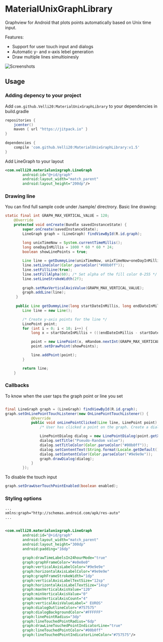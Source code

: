 # MaterialUnixGraphLibrary
Graphview for Android that plots points automatically based on Unix time input.

Features:
- Support for user touch input and dialogs
- Automatic y- and x-axis lebel generation
- Draw multiple lines simultioinesly

![Screenshots](https://user-images.githubusercontent.com/25138671/27264059-4dfae056-547f-11e7-9b32-644e6c5cd613.jpg)


## Usage

### Adding depency to your project

Add ```com.github.Velli20:MaterialUnixGraphLibrary``` to your dependencies in build.gradle

```gradle
repositories {
    jcenter()
    maven { url "https://jitpack.io" }
}
    
dependencies {
    compile 'com.github.Velli20:MaterialUnixGraphLibrary:v1.5'
}
```

Add LineGraph to your layout

```xml
<com.velli20.materialunixgraph.LineGraph
        android:id="@+id/graph"
        android:layout_width="match_parent"
        android:layout_height="200dp"/>
```

### Drawing line

You can find full sample code under /sample/ directrory.
Basic line drawing:

```java
static final int GRAPH_MAX_VERTICAL_VALUE = 120;
    @Override
    protected void onCreate(Bundle savedInstanceState) {
        super.onCreate(savedInstanceState);
        LineGraph graph = (LineGraph) findViewById(R.id.graph);

        long unixTimeNow = System.currentTimeMillis();
        long oneDayInMillis = 1000 * 60 * 60 * 24;
        boolean showLinePoints = true;
        
        Line line = getDummyLine(unixTimeNow, unixTimeNow+oneDayInMillis, showLinePoints);
        line.setLineColor(Color.parseColor("#00b0ff"));
        line.setFillLine(true);
        line.setFillAlpha(60); /* Set alpha of the fill color 0-255 */
        line.setLineStrokeWidth(2f); 
        
        graph.setMaxVerticalAxisValue(GRAPH_MAX_VERTICAL_VALUE);
        graph.addLine(line);
     }
        
     public Line getDummyLine(long startDateInMillis, long endDateInMillis, boolean showPoints) {
        Line line = new Line();

        /* Create y-axis points for the line */
        LinePoint point;
        for (int i = 0; i < 10; i++) {
            long x = startDateInMillis + (((endDateInMillis - startDateInMillis) / 10) * i);

            point = new LinePoint(x, mRandom.nextInt(GRAPH_MAX_VERTICAL_VALUE));
            point.setDrawPoint(showPoints);

            line.addPoint(point);
        }

        return line;
    }
```

### Callbacks

To know when the user taps the graph point or line you set

```java

final LineGraph graph = (LineGraph) findViewById(R.id.graph);
graph.setOnLinePointTouchListener(new OnLinePointTouchListener() {
            @Override
            public void onLinePointClicked(Line line, LinePoint point) {
                /* User has clicked a point on the graph. Create a dialog to show above the touched point */

                LinePointDialog dialog = new LinePointDialog(point.getX(), point.getY());
                dialog.setTitle("Pseudo-Random value");
                dialog.setTitleColor(Color.parseColor("#00b0ff"));
                dialog.setContentText(String.format(Locale.getDefault(), "%s\n%.2f €", getTimeLabel(point.getX()), point.getY()));
                dialog.setContentColor(Color.parseColor("#9e9e9e"));
                graph.drawDialog(dialog);
            }
        });
```

To disable the touch input

```java
graph.setDrawUserTouchPointEnabled(boolean enabled);
```

### Styling options

```xml
...
xmlns:graph="http://schemas.android.com/apk/res-auto"
...


<com.velli20.materialunixgraph.LineGraph
        android:id="@+id/graph"
        android:layout_width="match_parent"
        android:layout_height="300dp"
        android:padding="16dp"
        
        graph:drawTimeLabelsIn24hourMode="true"  
        graph:graphFrameColor="#e0e0e0"
        graph:verticalAxisLabelColor="#9e9e9e"
        graph:horizontalAxisLabelColor="#9e9e9e"
        graph:graphFrameStrokeWidth="1dp"
        graph:verticalAxisLabelTextSize="12sp"
        graph:horizontalAxisLabelTextSize="14sp"
        graph:maxVerticalAxisValue="120"
        graph:minVerticalAxisValue="0"
        graph:maxVerticalAxisCount="4"
        graph:verticalAxisValueLabel=" EUROS"
        graph:dialogOutlineColor="#757575"
        graph:dialogBackgroundColor="#FFFFFF"
        graph:linePointRadius="3dp"
        graph:lineTouchedPointRadius="6dp"
        graph:drawLineTouchedPointIndicatorLine="true"
        graph:lineTouchedPointColor="#00b0ff"
        graph:lineTouchedPointIndicatorLineColor="#757575"/>

```

